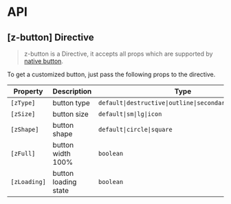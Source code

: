 # API

## [z-button] <span class="api-type-label directive">Directive</span>

> z-button is a Directive, it accepts all props which are supported by [native button](https://developer.mozilla.org/en-US/docs/Web/HTML/Element/button).

To get a customized button, just pass the following props to the directive.

| Property     | Description                                      | Type             | Default    |
| ------------ | ------------------------------------------------ | ---------------- | ---------- |
| `[zType]`     | button type                                      | `default\|destructive\|outline\|secondary\|ghost\|link` | `default`  |
| `[zSize]`     | button size                                      | `default\|sm\|lg\|icon` | `default`  |
| `[zShape]`    | button shape                                     | `default\|circle\|square` | `default`  |
| `[zFull]`     | button width 100%                                | `boolean`        | `false`    |
| `[zLoading]`  | button loading state                             | `boolean`        | `false`    |
